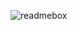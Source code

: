 ![readmebox](https://github.com/jexpl12/jexpl12/assets/107695774/ca7b4708-6b0e-4767-bc2e-6e83c3fccea1)
